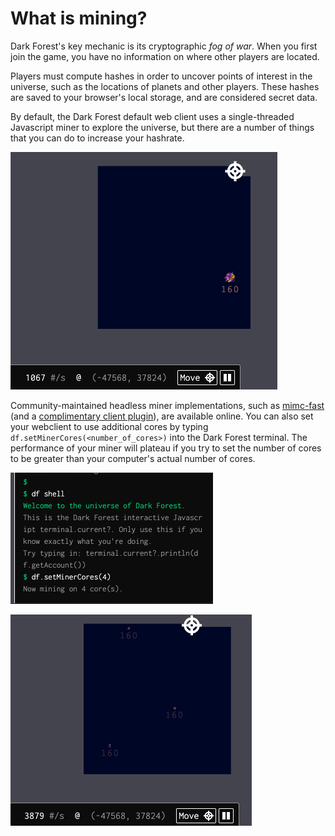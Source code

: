 # What is mining?

Dark Forest's key mechanic is its cryptographic _fog of war_. When you first join the game, you have no information on where other players are located.

Players must compute hashes in order to uncover points of interest in the universe, such as the locations of planets and other players. These hashes are saved to your browser's local storage, and are considered secret data.

By default, the Dark Forest default web client uses a single-threaded Javascript miner to explore the universe, but there are a number of things that you can do to increase your hashrate.

![](../.gitbook/assets/miner.png)

Community-maintained headless miner implementations, such as [mimc-fast](https://github.com/projectsophon/darkforest-rs/tree/main/mimc-fast) \(and a [complimentary client plugin](https://github.com/darkforest-eth/plugins/blob/master/content/productivity/remote-explore/plugin.js)\), are available online. You can also set your webclient to use additional cores by typing `df.setMinerCores(<number_of_cores>)` into the Dark Forest terminal. The performance of your miner will plateau if you try to set the number of cores to be greater than your computer's actual number of cores.

![](../.gitbook/assets/set-miner-cores.png)

![](../.gitbook/assets/miner-fast.png)

